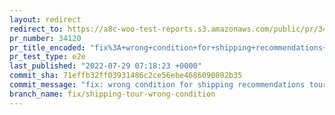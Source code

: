 ```yaml
---
layout: redirect
redirect_to: https://a8c-woo-test-reports.s3.amazonaws.com/public/pr/34120/e2e/index.html
pr_number: 34120
pr_title_encoded: "fix%3A+wrong+condition+for+shipping+recommendations+tour+step"
pr_test_type: e2e
last_published: "2022-07-29 07:18:23 +0000"
commit_sha: 71effb32ff03931486c2ce56ebe4686090802b35
commit_message: "fix: wrong condition for shipping recommendations tour step"
branch_name: fix/shipping-tour-wrong-condition
---
```

